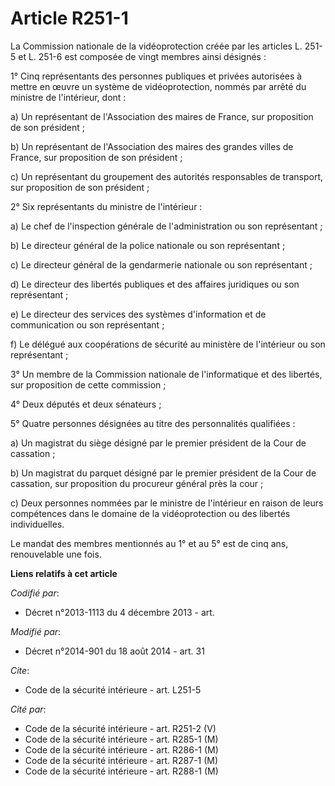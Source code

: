 # Article R251-1

La Commission nationale de la vidéoprotection créée par les articles L. 251-5 et L. 251-6 est composée de vingt membres ainsi
désignés : 

1° Cinq représentants des personnes publiques et privées autorisées à mettre en œuvre un système de vidéoprotection, nommés
par arrêté du ministre de l'intérieur, dont : 

a) Un représentant de l'Association des maires de France, sur proposition de son président ; 

b) Un représentant de l'Association des maires des grandes villes de France, sur proposition de son président ; 

c) Un représentant du groupement des autorités responsables de transport, sur proposition de son président ; 

2° Six représentants du ministre de l'intérieur : 

a) Le chef de l'inspection générale de l'administration ou son représentant ; 

b) Le directeur général de la police nationale ou son représentant ; 

c) Le directeur général de la gendarmerie nationale ou son représentant ; 

d) Le directeur des libertés publiques et des affaires juridiques ou son représentant ; 

e) Le directeur des services des systèmes d'information et de communication ou son représentant ; 

f) Le délégué aux coopérations de sécurité au ministère de l'intérieur ou son représentant ; 

3° Un membre de la Commission nationale de l'informatique et des libertés, sur proposition de cette commission ; 

4° Deux députés et deux sénateurs ; 

5° Quatre personnes désignées au titre des personnalités qualifiées : 

a) Un magistrat du siège désigné par le premier président de la Cour de cassation ; 

b) Un magistrat du parquet désigné par le premier président de la Cour de cassation, sur proposition du procureur général
près la cour ; 

c) Deux personnes nommées par le ministre de l'intérieur en raison de leurs compétences dans le domaine de la vidéoprotection
ou des libertés individuelles. 

Le mandat des membres mentionnés au 1° et au 5° est de cinq ans, renouvelable une fois.

**Liens relatifs à cet article**

_Codifié par_:

  - Décret n°2013-1113 du 4 décembre 2013 - art.

_Modifié par_:

  - Décret n°2014-901 du 18 août 2014 - art. 31

_Cite_:

  - Code de la sécurité intérieure - art. L251-5

_Cité par_:

  - Code de la sécurité intérieure - art. R251-2 (V)
  - Code de la sécurité intérieure - art. R285-1 (M)
  - Code de la sécurité intérieure - art. R286-1 (M)
  - Code de la sécurité intérieure - art. R287-1 (M)
  - Code de la sécurité intérieure - art. R288-1 (M)
